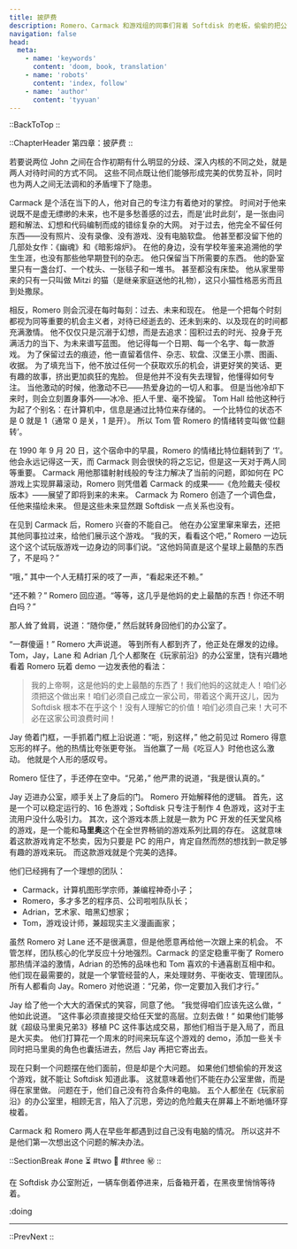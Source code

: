 ```yaml
---
title: 披萨费
description: Romero、Carmack 和游戏组的同事们背着 Softdisk 的老板，偷偷的把公司电脑带到湖边出租屋，秘密开发一款全新的游戏。在联系到新买家 Scott 之后，他们火力全开，在 Scott 每周寄来的‘披萨费’的赞助下，披萨、可乐成为他们游戏开发的燃料。随着开发的进行，Softdisk 的老板似乎发现了一些端倪，心生怀疑……
navigation: false
head:
  meta:
    - name: 'keywords'
      content: 'doom, book, translation'
    - name: 'robots'
      content: 'index, follow'
    - name: 'author'
      content: 'tyyuan'
---
```


::BackToTop
::

::ChapterHeader
第四章：披萨费
::

若要说两位 John 之间在合作初期有什么明显的分歧、深入内核的不同之处，就是两人对待时间的方式不同。
这些不同点既让他们能够形成完美的优势互补，同时也为两人之间无法调和的矛盾埋下了隐患。

Carmack 是个活在当下的人，他对自己的专注力有着绝对的掌控。
时间对于他来说既不是虚无缥缈的未来，也不是多愁善感的过去，而是‘此时此刻’，是一张由问题和解法、幻想和代码编制而成的错综复杂的大网。
对于过去，他完全不留任何东西——没有照片、没有录像、没有游戏、没有电脑软盘。
他甚至都没留下他的几部处女作：《幽魂》和《暗影熔炉》。
在他的身边，没有学校年鉴来追溯他的学生生涯，也没有那些他早期登刊的杂志。
他只保留当下所需要的东西。
他的卧室里只有一盏台灯、一个枕头、一张毯子和一堆书。
甚至都没有床垫。
他从家里带来的只有一只叫做 Mitzi 的猫（是继亲家庭送他的礼物），这只小猫性格恶劣而且到处撒尿。

相反，Romero 则会沉浸在每时每刻：过去、未来和现在。
他是一个把每个时刻都视为同等重要的机会主义者，对待已经逝去的、还未到来的、以及现在的时间都充满激情。
他不仅仅只是沉溺于幻想，而是去追求：囤积过去的时光、投身于充满活力的当下、为未来谱写蓝图。
他记得每一个日期、每一个名字、每一款游戏。
为了保留过去的痕迹，他一直留着信件、杂志、软盘、汉堡王小票、图画、收据。
为了填充当下，他不放过任何一个获取欢乐的机会，讲更好笑的笑话、更有趣的故事，挤出更加疯狂的鬼脸。
但是他并不没有失去理智，他懂得如何专注。
当他激动的时候，他激动不已——热爱身边的一切人和事。
但是当他冷却下来时，则会立刻置身事外——冰冷、拒人千里、毫不挽留。
Tom Hall 给他这种行为起了个别名：在计算机中，信息是通过比特位来存储的。
一个比特位的状态不是 0 就是 1（通常 0 是关，1 是开）。
所以 Tom 管 Romero 的情绪转变叫做‘位翻转’。

在 1990 年 9 月 20 日，这个宿命中的早晨，Romero 的情绪比特位翻转到了 ‘1’。
他会永远记得这一天，而 Carmack 则会很快的将之忘记，但是这一天对于两人同等重要。
Carmack 用他那镭射射线般的专注力解决了当前的问题，即如何在 PC 游戏上实现屏幕滚动，Romero 则凭借着 Carmack 的成果——《危险戴夫·侵权版本》——展望了即将到来的未来。
Carmack 为 Romero 创造了一个调色盘，任他来描绘未来。
但是这些未来显然跟 Softdisk 一点关系也没有。

在见到 Carmack 后，Romero 兴奋的不能自己。
他在办公室里窜来窜去，还把其他同事拉过来，给他们展示这个游戏。
“我的天，看看这个吧，” Romero 一边玩这个这个试玩版游戏一边身边的同事们说。“这他妈简直是这个星球上最酷的东西了，不是吗？”

“哦，” 其中一个人无精打采的吱了一声，“看起来还不赖。”

“还不赖？” Romero 回应道。“等等，这几乎是他妈的史上最酷的东西！你还不明白吗？”

那人耸了耸肩，说道：“随你便，” 然后就转身回他们的办公室了。

“一群傻逼！” Romero 大声说道。
等到所有人都到齐了，他正处在爆发的边缘。
Tom，Jay，Lane 和 Adrian 几个人都聚在《玩家前沿》的办公室里，饶有兴趣地看着 Romero 玩着 demo 一边发表他的看法：

> 我的上帝啊，这是他妈的史上最酷的东西了！我们他妈的这就走人！咱们必须把这个做出来！咱们必须自己成立一家公司，带着这个离开这儿，因为 Softdisk 根本不在乎这个！没有人理解它的价值！咱们必须自己来！大可不必在这家公司浪费时间！

Jay 倚着门框，一手抓着门框上沿说道：“呃，别这样，” 他之前见过 Romero 得意忘形的样子。他的热情比夸张更夸张。
当他赢了一局《吃豆人》时他也这么激动。
他就是个人形的感叹号。

Romero 怔住了，手还停在空中。“兄弟，” 他严肃的说道，“我是很认真的。”

Jay 迈进办公室，顺手关上了身后的门。
Romero 开始解释他的逻辑。
首先，这是一个可以稳定运行的、16 色游戏；Softdisk 只专注于制作 4 色游戏，这对于主流用户没什么吸引力。
其次，这个游戏本质上就是一款为 PC 开发的任天堂风格的游戏，是一个能和**马里奥**这个在全世界畅销的游戏系列比肩的存在。
这就意味着这款游戏肯定不愁卖，因为只要是 PC 的用户，肯定自然而然的想找到一款足够有趣的游戏来玩。
而这款游戏就是个完美的选择。

他们已经拥有了一个理想的团队：

- Carmack，计算机图形学宗师，兼编程神奇小子；
- Romero，多才多艺的程序员、公司啦啦队队长；
- Adrian，艺术家、暗黑幻想家；
- Tom，游戏设计师，兼超现实主义漫画画家；

虽然 Romero 对 Lane 还不是很满意，但是他愿意再给他一次跟上来的机会。
不管怎样，团队核心的化学反应十分地强烈。Carmack 的坚定稳重平衡了 Romero 那热情洋溢的激情，Adrian 的恐怖的品味也和 Tom 喜欢的卡通喜剧互相中和。
他们现在最需要的，就是一个掌管经营的人，来处理财务、平衡收支、管理团队。
所有人都看向 Jay。Romero 对他说道：“兄弟，你一定要加入我们才行。”

Jay 给了他一个大大的酒保式的笑容，同意了他。
”我觉得咱们应该先这么做，“ 他如此说道。
”这件事必须直接提交给任天堂的高层。立刻去做！“ 如果他们能够就《超级马里奥兄弟3》移植 PC 这件事达成交易，那他们相当于是入局了，而且是大买卖。
他们打算花一个周末的时间来玩车这个游戏的 demo，添加一些关卡同时把马里奥的角色也囊括进去，然后 Jay 再把它寄出去。

现在只剩一个问题摆在他们面前，但是却是个大问题。
如果他们想偷偷的开发这个游戏，就不能让 Softdisk 知道此事。
这就意味着他们不能在办公室里做，而是得在家里做。
问题在于，他们自己没有符合条件的电脑。
五个人都坐在《玩家前沿》的办公室里，相顾无言，陷入了沉思，旁边的危险戴夫在屏幕上不断地循环穿梭着。

Carmack 和 Romero 两人在早些年都遇到过自己没有电脑的情况。
所以这并不是他们第一次想出这个问题的解决办法。

::SectionBreak
#one
⏳
#two
🤬
#three
㊙️
::

在 Softdisk 办公室附近，一辆车倒着停进来，后备箱开着，在黑夜里悄悄等待着。

:doing

---

::PrevNext
::
